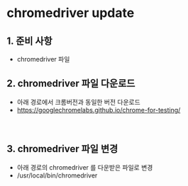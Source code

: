 # chromedriver update
## 1. 준비 사항
  - chromedriver 파일
## 2. chromedriver 파일 다운로드
  - 아래 경로에서 크롬버전과 동일한 버전 다운로드<br>
  - https://googlechromelabs.github.io/chrome-for-testing/<br><br><br>
## 3. chromedriver 파일 변경
  - 아래 경로의 chromedriver 를 다운받은 파일로 변경<br>
  - /usr/local/bin/chromedriver
